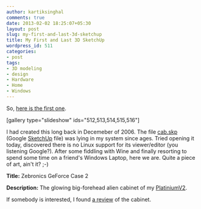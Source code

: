 ```yaml
---
author: kartiksinghal
comments: true
date: 2013-02-02 18:25:07+05:30
layout: post
slug: my-first-and-last-3d-sketchup
title: My First and Last 3D SketchUp
wordpress_id: 511
categories:
- post
tags:
- 3D modeling
- design
- Hardware
- Home
- Windows
---
```


So, [here is the first one](http://k4rtik.wordpress.com/2013/02/01/28-days-challenge/).

[gallery type="slideshow" ids="512,513,514,515,516"]

I had created this long back in Decemeber of 2006. The file [cab.skp](http://dl.dropbox.com/u/10479492/cab.skp) (Google [SketchUp](http://sketchup.google.com/) file) was lying in my system since ages. Tried opening it today, discovered there is no Linux support for its viewer/editor (you listening Google?). After some fiddling with Wine and finally resorting to spend some time on a friend's Windows Laptop, here we are. Quite a piece of art, ain't it? ;-)

**Title:** Zebronics GeForce Case 2

**Description:** The glowing big-forehead alien cabinet of my [PlatiniumV2](https://www.facebook.com/media/set/?set=a.1644154190884.2091654.1447742462&type=1&l=f0f82b8b76).

If somebody is interested, I found [a review](http://skajind.blogspot.in/2009/04/zebronics-geforce-case-2-reviews.html) of the cabinet.
